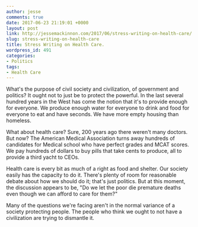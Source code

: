 ```yaml
---
author: jesse
comments: true
date: 2017-06-23 21:19:01 +0000
layout: post
link: http://jessemackinnon.com/2017/06/stress-writing-on-health-care/
slug: stress-writing-on-health-care
title: Stress Writing on Health Care.
wordpress_id: 491
categories:
- Politics
tags:
- Health Care
---
```


What's the purpose of civil society and civilization, of government and politics? It ought not to just be to protect the powerful. In the last several hundred years in the West has come the notion that it's to provide enough for everyone. We produce enough water for everyone to drink and food for everyone to eat and have seconds. We have more empty housing than homeless.

What about health care? Sure, 200 years ago there weren't many doctors. But now? The American Medical Association turns away hundreds of candidates for Medical school who have perfect grades and MCAT scores. We pay hundreds of dollars to buy pills that take cents to produce, all to provide a third yacht to CEOs.

Health care is every bit as much of a right as food and shelter. Our society easily has the capacity to do it. There's plenty of room for reasonable debate about how we should do it; that's just politics. But at this moment, the discussion appears to be, "Do we let the poor die premature deaths even though we can afford to care for them?"

Many of the questions we're facing aren't in the normal variance of a society protecting people. The people who think we ought to not have a civilization are trying to dismantle it.

